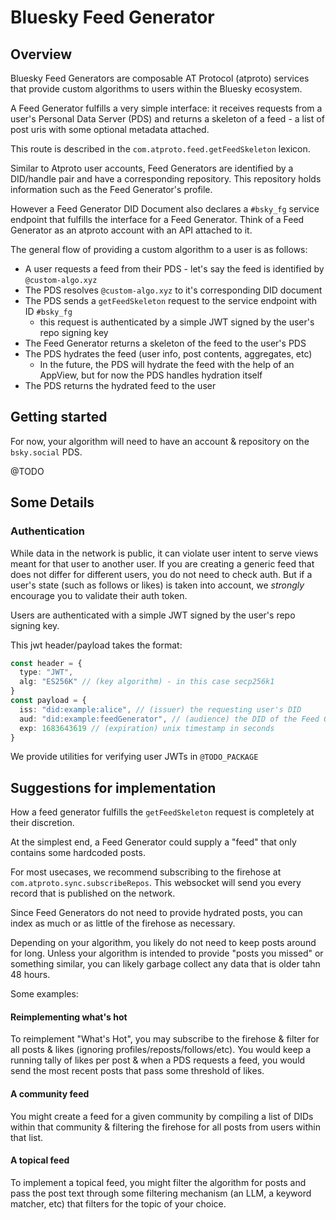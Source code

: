 # Bluesky Feed Generator

## Overview

Bluesky Feed Generators are composable AT Protocol (atproto) services that provide custom algorithms to users within the Bluesky ecosystem.

A Feed Generator fulfills a very simple interface: it receives requests from a user's Personal Data Server (PDS) and returns a skeleton of a feed - a list of post uris with some optional metadata attached.

This route is described in the `com.atproto.feed.getFeedSkeleton` lexicon.

Similar to Atproto user accounts, Feed Generators are identified by a DID/handle pair and have a corresponding repository. This repository holds information such as the Feed Generator's profile.

However a Feed Generator DID Document also declares a `#bsky_fg` service endpoint that fulfills the interface for a Feed Generator. Think of a Feed Generator as an atproto account with an API attached to it.

The general flow of providing a custom algorithm to a user is as follows:
- A user requests a feed from their PDS - let's say the feed is identified by `@custom-algo.xyz`
- The PDS resolves `@custom-algo.xyz` to it's corresponding DID document
- The PDS sends a `getFeedSkeleton` request to the service endpoint with ID `#bsky_fg`
  - this request is authenticated by a simple JWT signed by the user's repo signing key
- The Feed Generator returns a skeleton of the feed to the user's PDS
- The PDS hydrates the feed (user info, post contents, aggregates, etc)
  - In the future, the PDS will hydrate the feed with the help of an AppView, but for now the PDS handles hydration itself
- The PDS returns the hydrated feed to the user

## Getting started
For now, your algorithm will need to have an account & repository on the `bsky.social` PDS. 

@TODO


## Some Details

### Authentication
While data in the network is public, it can violate user intent to serve views meant for that user to another user. If you are creating a generic feed that does not differ for different users, you do not need to check auth. But if a user's state (such as follows or likes) is taken into account, we _strongly_ encourage you to validate their auth token.

Users are authenticated with a simple JWT signed by the user's repo signing key.

This jwt header/payload takes the format:
```ts
const header = {
  type: "JWT",
  alg: "ES256K" // (key algorithm) - in this case secp256k1
}
const payload = {
  iss: "did:example:alice", // (issuer) the requesting user's DID
  aud: "did:example:feedGenerator", // (audience) the DID of the Feed Generator
  exp: 1683643619 // (expiration) unix timestamp in seconds
}
```

We provide utilities for verifying user JWTs in `@TODO_PACKAGE`

## Suggestions for implementation

How a feed generator fulfills the `getFeedSkeleton` request is completely at their discretion.

At the simplest end, a Feed Generator could supply a "feed" that only contains some hardcoded posts.

For most usecases, we recommend subscribing to the firehose at `com.atproto.sync.subscribeRepos`. This websocket will send you every record that is published on the network.

Since Feed Generators do not need to provide hydrated posts, you can index as much or as little of the firehose as necessary.

Depending on your algorithm, you likely do not need to keep posts around for long. Unless your algorithm is intended to provide "posts you missed" or something similar, you can likely garbage collect any data that is older tahn 48 hours.

Some examples:

#### Reimplementing what's hot
To reimplement "What's Hot", you may subscribe to the firehose & filter for all posts & likes (ignoring profiles/reposts/follows/etc). You would keep a running tally of likes per post & when a PDS requests a feed, you would send the most recent posts that pass some threshold of likes.

#### A community feed
You might create a feed for a given community by compiling a list of DIDs within that community & filtering the firehose for all posts from users within that list.

#### A topical feed
To implement a topical feed, you might filter the algorithm for posts and pass the post text through some filtering mechanism (an LLM, a keyword matcher, etc) that filters for the topic of your choice.